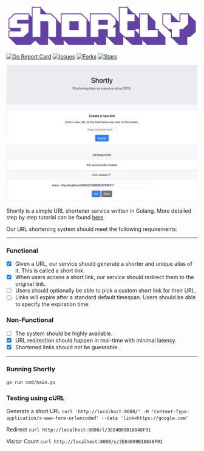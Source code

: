![Shortly](public/images/shortly.png)

[![Go Report Card](https://goreportcard.com/badge/github.com/rijil-tr/shortly?style=flat-square)](https://goreportcard.com/badge/github.com/rijil-tr/shortly)
[![Issues](https://img.shields.io/github/issues/rijil-tr/shortly)](https://img.shields.io/github/issues/rijil-tr/shortly)
[![Forks](https://img.shields.io/github/forks/rijil-tr/shortly)](https://img.shields.io/github/forks/rijil-tr/shortly)
[![Stars](https://img.shields.io/github/stars/rijil-tr/shortly)](https://img.shields.io/github/stars/rijil-tr/shortly)


![Shortly](public/images/home.png)

Shortly is a simple URL shortener service written in Golang.
More detailed step by step tutorial can be found [here](https://github.com/campoy/links).


Our URL shortening system should meet the following requirements:

---
### Functional
- [X] Given a URL, our service should generate a shorter and unique alias of it. This is called a short link.
- [X] When users access a short link, our service should redirect them to the original link.
- [ ] Users should optionally be able to pick a custom short link for their URL.
- [ ] Links will expire after a standard default timespan. Users should be able to specify the expiration time.

### Non-Functional
- [ ] The system should be highly available.
- [X] URL redirection should happen in real-time with minimal latency.
- [X] Shortened links should not be guessable.
---
### Running Shortly

```sh
go run cmd/main.go
```

### Testing using cURL

Generate a short URL
`curl 'http://localhost:8080/' -H 'Content-Type: application/x-www-form-urlencoded' --data 'link=https://google.com'`

Redirect
`curl http://localhost:8080/l/3E84B09B18848F91`

Visitor Count
`curl http://localhost:8080/s/3E84B09B18848F91`